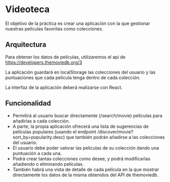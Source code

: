 # Videoteca
El objetivo de la práctica es crear una aplicación con la que gestionar nuestras películas favoritas como colecciones.

## Arquitectura
Para obtener los datos de películas, utilizaremos el api de
https://developers.themoviedb.org/3

La aplicación guardará en localStorage las colecciones del usuario y las puntuaciones que cada pelicula tenga dentro de cada colección.

La interfaz de la aplicación deberá realizarse con React.

## Funcionalidad
- Permitirá al usuario buscar directamente (/search/movie) películas para añadirlas a cada colección.
- A parte, la propia aplicación ofrecerá una lista de sugerencias de películas populares (usando el endpoint /discover/movie?sort_by=popularity.desc) que también podrán añadirse a las colecciones del usuario.
- El usuario debe poder valorar las películas de su colección dando una puntuación a cada una.
- Podrá crear tantas colecciones como desee, y podrá modificarlas añadiendo o eliminando películas.
- También habrá una vista de detalle de cada película en la que mostrar directamente los datos de la misma obtenidos del API de themoviedb.